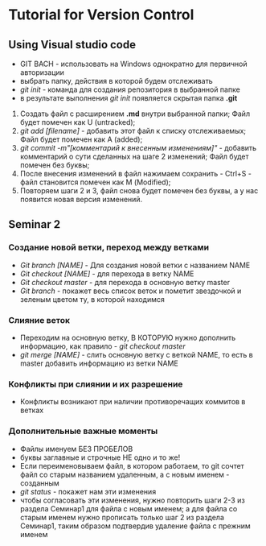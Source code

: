 # Tutorial for Version Control
## Using Visual studio code

* GIT BACH - использовать на Windows однократно для первичной авторизации
* выбрать папку, действия в которой будем отслеживать
* *git init* - команда для создания репозитория в выбранной папке
* в результате выполнения *git init* появляется скрытая папка **.git**

1. Создать файл с расширением **.md** внутри выбранной папки;
Файл будет помечен как U (untracked);
2. *git add [filename]* - добавить этот файл к списку отслеживаемых;
Файл будет помечен как A (added);
3. *git commit -m"[комментарий к внесенным изменениям]"* - добавить комментарий о сути сделанных на шаге 2 изменений;
Файл будет помечен без буквы;
4. После внесения изменений в файл нажимаем сохранить - Ctrl+S - файл становится помечен как М (Modified);
5. Повторяем шаги 2 и 3, файл снова будет помечен без буквы, а у нас появится новая версия изменений.
## Seminar 2
### Создание новой ветки, переход между ветками
* *Git branch [NAME]* - Для создания новой ветки с названием NAME
* *Git checkout [NAME]* - для перехода в ветку NAME
* *Git checkout master* - для перехода в основную ветку master
* *Git branch* - покажет весь список веток и пометит звездочкой и зеленым цветом ту, в которой находимся
### Слияние веток 
* Переходим на основную ветку, В КОТОРУЮ нужно дополнить информацию, как правило - *git checkout master*
* *git merge [NAME]* - слить основную ветку с веткой NAME, то есть в master добавить информацию из ветки NAME
### Конфликты при слиянии и их разрешение
* Конфликты возникают при наличии противоречащих коммитов в ветках

### Дополнительные важные моменты
* Файлы именуем БЕЗ ПРОБЕЛОВ
* буквы заглавные и строчные НЕ одно и то же!
* Если переименовываем файл, в котором работаем, то git сочтет файл со старым названием удаленным, а с новым именем - созданным
* *git status* - покажет нам эти изменения
* чтобы согласовать эти изменения, нужно повторить шаги 2-3 из раздела Семинар1 для файла с новым именем; а для файла со старым именем нужно прописать только шаг 2 из раздела Семинар1, таким образом подтвердив удаление файла с прежним именем